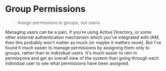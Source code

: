 # Group Permissions

> Assign permissions to groups, not users.

Managing users can be a pain, if you're using Active Directory, or some other external authentication mechanism which you've integrated with IAM, then this probably won't matter as much (or maybe it matters more). But I've found it much easier to manage permissions by assigning them only to groups, rather than to individual users. It's much easier to rein in permissions and get an overall view of the system than going through each individual user to see what permissions have been assigned.
